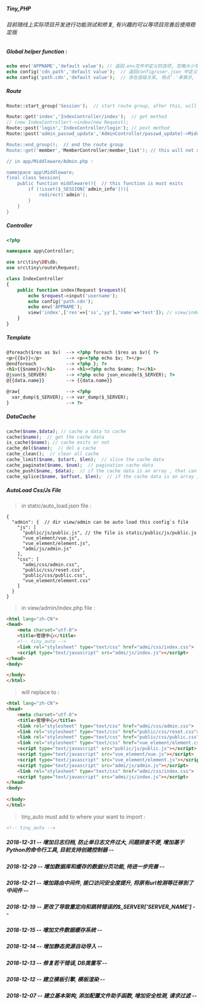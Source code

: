 ##### *Tiny_PHP*
###### *目前随线上实际项目开发进行功能测试和修复, 有兴趣的可以等项目完善后使用稳定版*  
##### *Global helper function :* 
```php
echo env('APPNAME','default value'); // 返回.env文件中定义的选项, 忽略大小写  
echo config('cdn_path','default value');  // 返回config/user.json 中定义的选项, 不忽略大小写
echo config('path.cdn','default value');  // 存在层级关系, 用点'.'来表示, 这个参数取出的就是, path 下的 cdn 参数  
```   
##### *Route*  
```php
Route::start_group('Session');  // start route group, after this, will auto apply this middleware

Route::get('index','IndexController/index');  // get method
// (new IndexController)->index(new Request);
Route::post('login','IndexController/login'); // post method
Route::post('admin_passwd_update','AdminController/passwd_update)->Middleware('Admin');  // apply middleware Admin (File:app/Middleware/Admin.php)

Route::end_group();  // end the route group
Route::get('member','MemberController/member_list'); // this will not apply `Session` Middleware

// in app/Middleware/Admin.php : 

namespace app\Middleware;
final class Session{
    public function middleware(){  // this function is must exits
        if (!isset($_SESSION['admin_info'])){
            redirect('admin');
        }
    }
}
```  
##### *Controller*  
```php
<?php

namespace app\Controller;

use src\tiny\DB\db;
use src\tiny\route\Request;

class IndexController
{
    public function index(Request $request){
        echo $request->input('username');
        echo config('path.cdn');
        echo env('APPNAME');
        view('index',['res'=>['ss','yy'],'name'=>'test']); // view/index.php
    }
}
```  
##### *Template*  
```html
@foreach($res as $v)  --> <?php foreach ($res as $v){ ?>
<p>{{$v}}</p>         --> <p><?php echo $v; ?></p>
@endforeach           --> <?php }; ?>
<h1>{{$name}}</h1>    --> <h1><?php echo $name; ?></h1>
@json($_SERVER)       --> <?php echo json_encode($_SERVER); ?>
@{{data.name}}        --> {{data.name}}

@raw{                 --> <?php
  var_dump($_SERVER); --> var_dump($_SERVER);
}                     --> ?>
```  
##### *DataCache*
```php
cache($name,$data); // cache a data to cache
cache($name);  // get the cache data
is_cache($name); // cache exits or not
cache_del($name);  // del a cache 
cache_clean();  // clear all cache
cache_limit($name, $start, $len);  // slice the cache data
cache_paginate($name, $num);  // pagination cache data
cache_push($name, $data);  // if the cache data is an array , that can push the data to cache file
cache_splice($name, $offset, $len);  // if the cache data is an array , that can splice a index`s child
```  
##### *AutoLoad Css/Js File*
> in static/auto_load.json file :   
```json5
{
  "admin": {  // dir view/admin can be auto load this config`s file
    "js": [
      "public/js/public.js", // the file is static/public/js/public.js
      "vue_element/vue.js",
      "vue_element/element.js",
      "admi/js/admin.js"
    ],
    "css": [
      "admi/css/admin.css",
      "public/css/reset.css",
      "public/css/public.css",
      "vue_element/element.css"
    ]
  }
}
```  
> in view/admin/index.php file :  
```html
<html lang="zh-CN">
<head>
    <meta charset="utf-8">
    <title>管理中心</title>
    <!-- tiny_auto -->
    <link rel="stylesheet" type="text/css" href="admi/css/index.css">
    <script type="text/javascript" src="admi/js/index.js"></script>
</head>
<body>

</body>
</html>
```  
> will replace to :  
```html
<html lang="zh-CN">
<head>
    <meta charset="utf-8">
    <title>管理中心</title>
    <link rel="stylesheet" type="text/css" href="admi/css/admin.css">
    <link rel="stylesheet" type="text/css" href="public/css/reset.css">
    <link rel="stylesheet" type="text/css" href="public/css/public.css">
    <link rel="stylesheet" type="text/css" href="vue_element/element.css">
    <script type="text/javascript" src="public/js/public.js"></script>
    <script type="text/javascript" src="vue_element/vue.js"></script>
    <script type="text/javascript" src="vue_element/element.js"></script>
    <script type="text/javascript" src="admi/js/admin.js"></script>
    <link rel="stylesheet" type="text/css" href="admi/css/index.css">
    <script type="text/javascript" src="admi/js/index.js"></script>
</head>
<body>
    
</body>
</html>
```  
> tiny_auto must add to where your want to import :  
```html
<!-- tiny_auto -->
```  
##### *2018-12-31  -- 增加日志归档, 防止单日志文件过大, 问题排查不便, 增加基于Python的命令行工具, 目前支持创建控制器 --*
##### *2018-12-29  -- 增加数据库和缓存的数据分页功能, 待进一步完善 --*
##### *2018-12-21  -- 增加路由中间件, 接口访问安全度提升, 将原有url检测等迁移到了中间件 --*  
##### *2018-12-19  -- 更改了导致重定向和跳转错误的$_SERVER['SERVER_NAME'] --*  
##### *2018-12-15  -- 增加文件数据缓存系统 --*
##### *2018-12-14  -- 增加静态资源自动导入 --*
##### *2018-12-13  -- 修复若干错误, DB类重写 --*
##### *2018-12-12  -- 建立模板引擎, 模板渲染 --*  
##### *2018-12-07  -- 建立基本架构, 添加配置文件助手函数, 增加安全检测, 请求过滤 --*  
